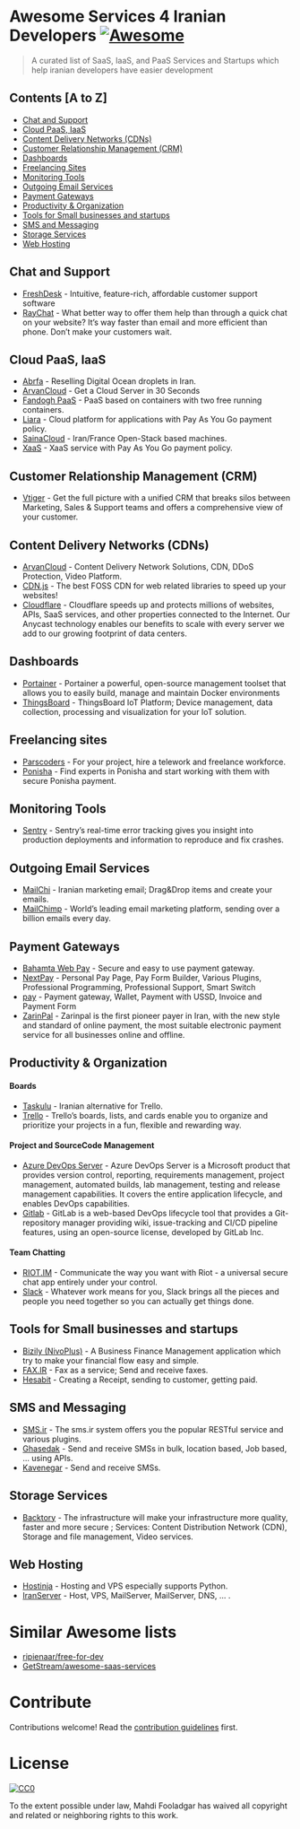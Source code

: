 # Awesome Services 4 Iranian Developers [![Awesome](https://cdn.rawgit.com/sindresorhus/awesome/d7305f38d29fed78fa85652e3a63e154dd8e8829/media/badge.svg)](https://github.com/sindresorhus/awesome)

> A curated list of SaaS, IaaS, and PaaS Services and Startups which help iranian developers have easier development


## Contents [A to Z]

- [Chat and Support](#chat-and-support)
- [Cloud PaaS, IaaS](#cloud-paas-iaas)
- [Content Delivery Networks (CDNs)](#content-delivery-networks-cdns)
- [Customer Relationship Management (CRM)](#customer-relationship-management-crm)
- [Dashboards](#dashboards)
- [Freelancing Sites](#freelancing-sites)
- [Monitoring Tools](#monitoring-tools)
- [Outgoing Email Services](#outgoing-email-services)
- [Payment Gateways](#payment-gateways)
- [Productivity & Organization](#productivity--organization)
- [Tools for Small businesses and startups](#tools-for-small-businesses-and-startups)
- [SMS and Messaging](#sms-and-messaging)
- [Storage Services](#storage-services)
- [Web Hosting](#web-hosting)


## Chat and Support

- [FreshDesk](https://freshdesk.com/) - Intuitive, feature-rich, affordable customer support software
- [RayChat](https://raychat.io/) - What better way to offer them help than through a quick chat on your website? It’s way faster than email and more efficient than phone. Don’t make your customers wait.

## Cloud PaaS, IaaS

- [Abrfa](https://abrfa.com/) - Reselling Digital Ocean droplets in Iran.
- [ArvanCloud](https://www.arvancloud.com/en) - Get a Cloud Server in 30 Seconds
- [Fandogh PaaS](https://fandogh.cloud/) - PaaS based on containers with two free running containers.
- [Liara](https://liara.ir) - Cloud platform for applications with Pay As You Go payment policy.
- [SainaCloud](http://www.sainacloud.ir/) - Iran/France Open-Stack based machines.
- [XaaS](https://xaas.ir/) - XaaS service with Pay As You Go payment policy.

## Customer Relationship Management (CRM)

- [Vtiger](https://www.vtiger.com/) - Get the full picture with a unified CRM that breaks silos between Marketing, Sales & Support teams and offers a comprehensive view of your customer.



## Content Delivery Networks (CDNs)
- [ArvanCloud](https://www.arvancloud.com/en) - Content Delivery Network Solutions, CDN, DDoS Protection, Video Platform.
- [CDN.js](https://cdnjs.com/) - The best FOSS CDN for web related libraries to speed up your websites!
- [Cloudflare](https://cloudflare.com/) - Cloudflare speeds up and protects millions of websites, APIs, SaaS services, and other properties connected to the Internet. Our Anycast technology enables our benefits to scale with every server we add to our growing footprint of data centers.

## Dashboards

- [Portainer](https://portainer.io/) - Portainer a powerful, open-source management toolset that allows you to easily build, manage and maintain Docker environments
- [ThingsBoard](https://thingsboard.io/) - ThingsBoard IoT Platform; Device management, data collection, processing and visualization for your IoT solution.

## Freelancing sites

- [Parscoders](https://parscoders.com/) - For your project, hire a telework and freelance workforce.
- [Ponisha](https://ponisha.ir/) - Find experts in Ponisha and start working with them with secure Ponisha payment.

## Monitoring Tools
- [Sentry](https://sentry.io/) - Sentry’s real-time error tracking gives you insight into production deployments and information to reproduce and fix crashes.

## Outgoing Email Services

- [MailChi](https://mailchi.in/) - Iranian marketing email; Drag&Drop items and create your emails.
- [MailChimp](https://mailchimp.com/) - World’s leading email marketing platform, sending over a billion emails every day.

## Payment Gateways

- [Bahamta Web Pay](https://webpay.bahamta.com/) - Secure and easy to use payment gateway.
- [NextPay](https://www.nextpay.com/) - Personal Pay Page, Pay Form Builder, Various Plugins, Professional Programming, Professional Support, Smart Switch
- [pay](https://www.pay.ir/) - Payment gateway, Wallet, Payment with USSD, Invoice and Payment Form
- [ZarinPal](https://www.zarinpal.com/) - Zarinpal is the first pioneer payer in Iran, with the new style and standard of online payment, the most suitable electronic payment service for all businesses online and offline.


## Productivity & Organization

#### Boards
- [Taskulu](https://taskulu.com/fa/) - Iranian alternative for Trello.
- [Trello](https://trello.com/) - Trello’s boards, lists, and cards enable you to organize and prioritize your projects in a fun, flexible and rewarding way.

#### Project and SourceCode Management
- [Azure DevOps Server](https://azure.microsoft.com/en-gb/services/devops/server/) - Azure DevOps Server is a Microsoft product that provides version control, reporting, requirements management, project management, automated builds, lab management, testing and release management capabilities. It covers the entire application lifecycle, and enables DevOps capabilities.
- [Gitlab](https://about.gitlab.com/) - GitLab is a web-based DevOps lifecycle tool that provides a Git-repository manager providing wiki, issue-tracking and CI/CD pipeline features, using an open-source license, developed by GitLab Inc.

#### Team Chatting
- [RIOT.IM](https://about.riot.im/) - Communicate the way you want with Riot - a universal secure chat app entirely under your control.
- [Slack](https://slack.com/) - Whatever work means for you, Slack brings all the pieces and people you need together so you can actually get things done.

## Tools for Small businesses and startups
- [Bizily (NivoPlus)](https://www.bizilyapp.com/) - A Business Finance Management application which try to make your financial flow easy and simple.
- [FAX.IR](https://www.fax.ir/) - Fax as a service; Send and receive faxes.
- [Hesabit](https://www.hesabit.com/) - Creating a Receipt, sending to customer, getting paid.

## SMS and Messaging

- [SMS.ir](https://www.sms.ir/) - The sms.ir system offers you the popular RESTful service and various plugins.
- [Ghasedak](http://sms.ghasedak-ict.com/) - Send and receive SMSs in bulk, location based, Job based, ... using APIs.
- [Kavenegar](http://kavenegar.com/) - Send and receive SMSs.

## Storage Services

- [Backtory](https://backtory.com/) - The infrastructure will make your infrastructure more quality, faster and more secure ; Services: Content Distribution Network (CDN), Storage and file management, Video services.

## Web Hosting

- [Hostinja](https://hostinja.com/) - Hosting and VPS especially supports Python.
- [IranServer](https://www.iranserver.com/) - Host, VPS, MailServer, MailServer, DNS, ... .


# Similar Awesome lists

- [ripienaar/free-for-dev](https://github.com/ripienaar/free-for-dev)
- [GetStream/awesome-saas-services](https://github.com/GetStream/awesome-saas-services)

# Contribute

Contributions welcome! Read the [contribution guidelines](contributing.md) first.


# License

[![CC0](http://mirrors.creativecommons.org/presskit/buttons/88x31/svg/cc-zero.svg)](http://creativecommons.org/publicdomain/zero/1.0)

To the extent possible under law, Mahdi Fooladgar has waived all copyright and
related or neighboring rights to this work.
